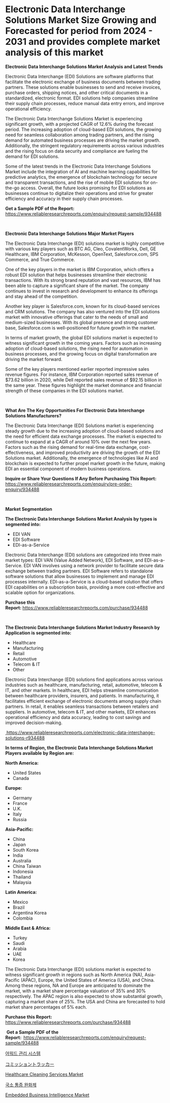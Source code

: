 <p><h1>Electronic Data Interchange Solutions Market Size Growing and Forecasted for period from 2024 - 2031 and provides complete market analysis of this market</h1></p><p><strong>Electronic Data Interchange Solutions Market Analysis and Latest Trends</strong></p>
<p><p>Electronic Data Interchange (EDI) Solutions are software platforms that facilitate the electronic exchange of business documents between trading partners. These solutions enable businesses to send and receive invoices, purchase orders, shipping notices, and other critical documents in a standardized, electronic format. EDI solutions help companies streamline their supply chain processes, reduce manual data entry errors, and improve operational efficiency.</p><p>The Electronic Data Interchange Solutions Market is experiencing significant growth, with a projected CAGR of 12.6% during the forecast period. The increasing adoption of cloud-based EDI solutions, the growing need for seamless collaboration among trading partners, and the rising demand for automated business processes are driving the market growth. Additionally, the stringent regulatory requirements across various industries and the rising focus on data security and compliance are fueling the demand for EDI solutions.</p><p>Some of the latest trends in the Electronic Data Interchange Solutions Market include the integration of AI and machine learning capabilities for predictive analytics, the emergence of blockchain technology for secure and transparent transactions, and the rise of mobile EDI solutions for on-the-go access. Overall, the future looks promising for EDI solutions as businesses continue to digitalize their operations and strive for greater efficiency and accuracy in their supply chain processes.</p></p>
<p><strong>Get a Sample PDF of the Report:&nbsp;</strong> <a href="https://www.reliableresearchreports.com/enquiry/request-sample/934488">https://www.reliableresearchreports.com/enquiry/request-sample/934488</a></p>
<p>&nbsp;</p>
<p><strong>Electronic Data Interchange Solutions Major Market Players</strong></p>
<p><p>The Electronic Data Interchange (EDI) solutions market is highly competitive with various key players such as BTC AG, Cleo, CovalentWorks, Dell, GE Healthcare, IBM Corporation, McKesson, OpenText, Salesforce.com, SPS Commerce, and True Commerce. </p><p>One of the key players in the market is IBM Corporation, which offers a robust EDI solution that helps businesses streamline their electronic transactions. With its strong brand reputation and vast resources, IBM has been able to capture a significant share of the market. The company continues to invest in research and development to enhance its offerings and stay ahead of the competition.</p><p>Another key player is Salesforce.com, known for its cloud-based services and CRM solutions. The company has also ventured into the EDI solutions market with innovative offerings that cater to the needs of small and medium-sized businesses. With its global presence and strong customer base, Salesforce.com is well-positioned for future growth in the market.</p><p>In terms of market growth, the global EDI solutions market is expected to witness significant growth in the coming years. Factors such as increasing adoption of cloud-based solutions, the rising need for automation in business processes, and the growing focus on digital transformation are driving the market forward.</p><p>Some of the key players mentioned earlier reported impressive sales revenue figures. For instance, IBM Corporation reported sales revenue of $73.62 billion in 2020, while Dell reported sales revenue of $92.15 billion in the same year. These figures highlight the market dominance and financial strength of these companies in the EDI solutions market.</p></p>
<p>&nbsp;</p>
<p><strong>What Are The Key Opportunities For Electronic Data Interchange Solutions Manufacturers?</strong></p>
<p><p>The Electronic Data Interchange (EDI) Solutions market is experiencing steady growth due to the increasing adoption of cloud-based solutions and the need for efficient data exchange processes. The market is expected to continue to expand at a CAGR of around 10% over the next few years. Factors such as the rising demand for real-time data exchange, cost-effectiveness, and improved productivity are driving the growth of the EDI Solutions market. Additionally, the emergence of technologies like AI and blockchain is expected to further propel market growth in the future, making EDI an essential component of modern business operations.</p></p>
<p><strong>Inquire or Share Your Questions If Any Before Purchasing This Report:</strong> <a href="https://www.reliableresearchreports.com/enquiry/pre-order-enquiry/934488">https://www.reliableresearchreports.com/enquiry/pre-order-enquiry/934488</a></p>
<p>&nbsp;</p>
<p><strong>Market Segmentation</strong></p>
<p><strong>The Electronic Data Interchange Solutions Market Analysis by types is segmented into:</strong></p>
<p><ul><li>EDI VAN</li><li>EDI Software</li><li>EDI-as-a-Service</li></ul></p>
<p><p>Electronic Data Interchange (EDI) solutions are categorized into three main market types: EDI VAN (Value Added Network), EDI Software, and EDI-as-a-Service. EDI VAN involves using a network provider to facilitate secure data exchange between trading partners. EDI Software refers to standalone software solutions that allow businesses to implement and manage EDI processes internally. EDI-as-a-Service is a cloud-based solution that offers EDI capabilities on a subscription basis, providing a more cost-effective and scalable option for organizations.</p></p>
<p><strong>Purchase this Report:&nbsp;</strong><a href="https://www.reliableresearchreports.com/purchase/934488">https://www.reliableresearchreports.com/purchase/934488</a></p>
<p>&nbsp;</p>
<p><strong>The Electronic Data Interchange Solutions Market Industry Research by Application is segmented into:</strong></p>
<p><ul><li>Healthcare</li><li>Manufacturing</li><li>Retail</li><li>Automotive</li><li>Telecom & IT</li><li>Other</li></ul></p>
<p><p>Electronic Data Interchange (EDI) solutions find applications across various industries such as healthcare, manufacturing, retail, automotive, telecom & IT, and other markets. In healthcare, EDI helps streamline communication between healthcare providers, insurers, and patients. In manufacturing, it facilitates efficient exchange of electronic documents among supply chain partners. In retail, it enables seamless transactions between retailers and suppliers. In automotive, telecom & IT, and other markets, EDI enhances operational efficiency and data accuracy, leading to cost savings and improved decision-making.</p></p>
<p><a href="https://www.reliableresearchreports.com/electronic-data-interchange-solutions-r934488">&nbsp;https://www.reliableresearchreports.com/electronic-data-interchange-solutions-r934488</a></p>
<p><strong>In terms of Region, the Electronic Data Interchange Solutions Market Players available by Region are:</strong></p>
<p>
    <p> <strong> North America: </strong>
        <ul>
            <li>United States</li>
            <li>Canada</li>
        </ul>
        </p> 
    <p> <strong> Europe: </strong>
        <ul>
            <li>Germany</li>
            <li>France</li>
            <li>U.K.</li>
            <li>Italy</li>
            <li>Russia</li>
        </ul>
        </p> 
    <p> <strong> Asia-Pacific: </strong>
        <ul>
            <li>China</li>
            <li>Japan</li>
            <li>South Korea</li>
            <li>India</li>
            <li>Australia</li>
            <li>China Taiwan</li>
            <li>Indonesia</li>
            <li>Thailand</li>
            <li>Malaysia</li>
        </ul>
        </p> 
    <p> <strong> Latin America: </strong>
        <ul>
            <li>Mexico</li>
            <li>Brazil</li>
            <li>Argentina Korea</li>
            <li>Colombia</li>
        </ul>
        </p> 
    <p> <strong> Middle East & Africa: </strong>
        <ul>
            <li>Turkey</li>
            <li>Saudi</li>
            <li>Arabia</li>
            <li>UAE</li>
            <li>Korea</li>
        </ul>
    </p>
    </p>
<p><p>The Electronic Data Interchange (EDI) solutions market is expected to witness significant growth in regions such as North America (NA), Asia-Pacific (APAC), Europe, the United States of America (USA), and China. Among these regions, NA and Europe are anticipated to dominate the market, with a market share percentage valuation of 35% and 30% respectively. The APAC region is also expected to show substantial growth, capturing a market share of 25%. The USA and China are forecasted to hold market share percentages of 5% each.</p></p>
<p><strong>Purchase this Report: </strong><a href="https://www.reliableresearchreports.com/purchase/934488">https://www.reliableresearchreports.com/purchase/934488</a></p>
<p>&nbsp;<strong>Get a Sample PDF of the Report:&nbsp;&nbsp;</strong><a href="https://www.reliableresearchreports.com/enquiry/request-sample/934488">https://www.reliableresearchreports.com/enquiry/request-sample/934488</a></p>
<p><strong></strong></p>
<p><p><a href="https://medium.com/@hilmi-2a/%EC%96%B4%EC%9B%8C%EB%93%9C-%EA%B4%80%EB%A6%AC-%EC%8B%9C%EC%8A%A4%ED%85%9C-%EC%8B%9C%EC%9E%A5-%EC%97%B0%EA%B5%AC-%EB%B3%B4%EA%B3%A0%EC%84%9C-%EA%B7%B8-%EC%97%AD%EC%82%AC-%EB%B0%8F-2024%EB%85%84%EB%B6%80%ED%84%B0-2031%EB%85%84%EA%B9%8C%EC%A7%80%EC%9D%98-%EC%98%88%EC%B8%A1-501a9fe21769">어워드 관리 시스템</a></p><p><a href="https://medium.com/@ryleebauch2023/%E3%82%B3%E3%83%9F%E3%83%83%E3%82%B7%E3%83%A7%E3%83%B3%E3%83%88%E3%83%A9%E3%83%83%E3%82%AB%E3%83%BC%E3%81%AE%E5%B8%82%E5%A0%B4%E3%82%B7%E3%82%A7%E3%82%A2%E3%81%AE%E9%80%B2%E5%8C%96%E3%81%A82024%E5%B9%B4%E3%81%8B%E3%82%892031%E5%B9%B4%E3%81%AE%E5%B8%82%E5%A0%B4%E6%88%90%E9%95%B7%E3%83%88%E3%83%AC%E3%83%B3%E3%83%89-09f9bc804f68">コミッショントラッカー</a></p><p><a href="https://www.linkedin.com/pulse/healthcare-cleaning-services-market-competitive-analysis-trends-43dge?trackingId=NYfdIEnQdhFdG%2FWbFbFZNw%3D%3D">Healthcare Cleaning Services Market</a></p><p><a href="https://medium.com/@hershelkris/%ED%86%A0%ED%94%BC%EC%BB%AC-%EC%A7%84%ED%86%B5%EC%A0%9C-%EC%8B%9C%EC%9E%A5-%EA%B7%9C%EB%AA%A8-cagr-%ED%8A%B8%EB%A0%8C%EB%93%9C-2024-2030-88f2f0386980">국소 통증 완화제</a></p><p><a href="https://www.linkedin.com/pulse/embedded-business-intelligence-market-competitive-analysis-trends-7rfie?trackingId=48YbNFog7yC3sVKbyHZPvQ%3D%3D">Embedded Business Intelligence Market</a></p></p>